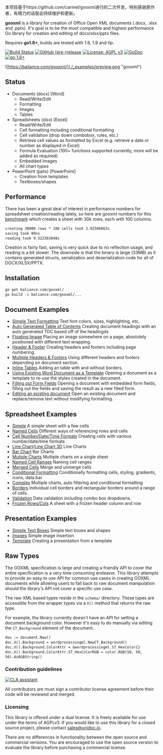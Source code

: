 本项目基于https://github.com/carmel/gooxml进行的二次开发，特别感谢原作者，有精力的话我会持续维护和更新。

**gooxml** is a library for creation of Office Open XML documents (.docx, .xlsx
and .pptx).  It's goal is to be the most compatible and highest performance Go
library for creation and editing of docx/xlsx/pptx files.

Requires **go1.8+**, builds are tested with 1.8, 1.9 and tip.

[![Build Status](https://travis-ci.org/baliance/gooxml.svg?branch=master)](https://travis-ci.org/baliance/gooxml)
[![GitHub (pre-)release](https://img.shields.io/github/release/baliance/gooxml/all.svg)](https://github.com/chenji1990/gooxml/releases)
[![License: AGPL v3](https://img.shields.io/badge/License-Dual%20AGPL%20v3/Commercial-blue.svg)](https://www.gnu.org/licenses/agpl-3.0)
[![GoDoc](https://godoc.org/baliance.com/gooxml?status.svg)](https://godoc.org/baliance.com/gooxml)
[![go 1.8+](https://img.shields.io/badge/go-1.8%2B-blue.svg)](http://golang.org)

![https://baliance.com/gooxml/](./_examples/preview.png "gooxml")

## Status ##

- Documents (docx) [Word]
	- Read/Write/Edit
	- Formatting
	- Images
	- Tables
- Spreadsheets (xlsx) [Excel]
 	- Read/Write/Edit
 	- Cell formatting including conditional formatting
	- Cell validation (drop down combobox, rules, etc.)
    - Retrieve cell values as formatted by Excel (e.g. retrieve a date or number as displayed in Excel)
 	- Formula Evaluation (100+ functions supported currently, more will be added as required)
 	- Embedded Images
 	- All chart types
- PowerPoint (pptx) [PowerPoint]
	- Creation from templates
	- Textboxes/shapes


## Performance ##

There has been a great deal of interest in performance numbers for spreadsheet
creation/reading lately, so here are gooxml numbers for this
[benchmark](https://github.com/chenji1990/gooxml/tree/master/_examples/spreadsheet/lots-of-rows)
which creates a sheet with 30k rows, each with 100 columns.

    creating 30000 rows * 100 cells took 3.92506863s
    saving took 89ns
    reading took 9.522383048s

Creation is fairly fast, saving is very quick due to no reflection usage, and
reading is a bit slower. The downside is that the binary is large (33MB) as it
contains generated structs, serialization and deserialization code for all of
DOCX/XLSX/PPTX.

## Installation ##
    
    go get baliance.com/gooxml/
    go build -i baliance.com/gooxml/...

## Document Examples ##

- [Simple Text Formatting](https://github.com/chenji1990/gooxml/tree/master/_examples/document/simple) Text font colors, sizes, highlighting, etc.
- [Auto Generated Table of Contents](https://github.com/chenji1990/gooxml/tree/master/_examples/document/toc) Creating document headings with an auto generated TOC based off of the headingds
- [Floating Image](https://github.com/chenji1990/gooxml/tree/master/_examples/document/image) Placing an image somewhere on a page, absolutely positioned with different text wrapping.
- [Header & Footer](https://github.com/chenji1990/gooxml/tree/master/_examples/document/header-footer) Creating headers and footers including page numbering.
- [Multiple Headers & Footers](https://github.com/chenji1990/gooxml/tree/master/_examples/document/header-footer-multiple) Using different headers and footers depending on document section.
- [Inline Tables](https://github.com/chenji1990/gooxml/tree/master/_examples/document/tables) Adding an table with and without borders.
- [Using Existing Word Document as a Template](https://github.com/chenji1990/gooxml/tree/master/_examples/document/use-template) Opening a document as a template to re-use the styles created in the document.
- [Filling out Form Fields](https://github.com/chenji1990/gooxml/tree/master/_examples/document/fill-out-form) Opening a document with embedded form fields, filling out the fields and saving the result as  a new filled form.
- [Editing an existing document](https://github.com/chenji1990/gooxml/tree/master/_examples/document/edit-document) Open an existing document and replace/remove text without modifying formatting.

## Spreadsheet Examples ##
- [Simple](https://github.com/chenji1990/gooxml/tree/master/_examples/spreadsheet/simple) A simple sheet with a few cells
- [Named Cells](https://github.com/chenji1990/gooxml/tree/master/_examples/spreadsheet/named-cells) Different ways of referencing rows and cells
- [Cell Number/Date/Time Formats](https://github.com/chenji1990/gooxml/tree/master/_examples/spreadsheet/number-date-time-formats) Creating cells with various number/date/time formats
- [Line Chart](https://github.com/chenji1990/gooxml/tree/master/_examples/spreadsheet/line-chart)/[Line Chart 3D](https://github.com/chenji1990/gooxml/tree/master/_examples/spreadsheet/line-chart-3d) Line Charts
- [Bar Chart](https://github.com/chenji1990/gooxml/tree/master/_examples/spreadsheet/bar-chart) Bar Charts
- [Mutiple Charts](https://github.com/chenji1990/gooxml/tree/master/_examples/spreadsheet/multiple-charts) Multiple charts on a single sheet
- [Named Cell Ranges](https://github.com/chenji1990/gooxml/tree/master/_examples/spreadsheet/named-ranges) Naming cell ranges
- [Merged Cells](https://github.com/chenji1990/gooxml/tree/master/_examples/spreadsheet/merged) Merge and unmerge cells
- [Conditional Formatting](https://github.com/chenji1990/gooxml/tree/master/_examples/spreadsheet/conditional-formatting) Conditionally formatting cells, styling, gradients, icons, data bar
- [Complex](https://github.com/chenji1990/gooxml/tree/master/_examples/spreadsheet/complex) Multiple charts, auto filtering and conditional formatting
- [Borders](https://github.com/chenji1990/gooxml/tree/master/_examples/spreadsheet/borders) Individual cell borders and rectangular borders around a range of cells.
- [Validation](https://github.com/chenji1990/gooxml/tree/master/_examples/spreadsheet/validation) Data validation including combo box dropdowns.
- [Frozen Rows/Cols](https://github.com/chenji1990/gooxml/tree/master/_examples/spreadsheet/freeze-rows-cols) A sheet with a frozen header column and row

## Presentation Examples ##

- [Simple Text Boxes](https://github.com/chenji1990/gooxml/tree/master/_examples/presentation/simple) Simple text boxes and shapes
- [Images](https://github.com/chenji1990/gooxml/tree/master/_examples/presentation/image) Simple image insertion
- [Template](https://github.com/chenji1990/gooxml/tree/master/_examples/presentation/use-template/simple) Creating a presentation from a template

## Raw Types ##

The OOXML specification is large and creating a friendly API to cover the entire
specification is a very time consuming endeavor.  This library attempts to
provide an easy to use API for common use cases in creating OOXML documents
while allowing users to fall back to raw document manipulation should the
library's API not cover a specific use case.

The raw XML based types reside in the ```schema/``` directory. These types are
accessible from the wrapper types via a ```X()``` method that returns the raw
type. 

For example, the library currently doesn't have an API for setting a document
background color. However it's easy to do manually via editing the
```CT_Background``` element of the document.

    dox := document.New()
    doc.X().Background = wordprocessingml.NewCT_Background()
	doc.X().Background.ColorAttr = &wordprocessingml.ST_HexColor{}
	doc.X().Background.ColorAttr.ST_HexColorRGB = color.RGB(50, 50, 50).AsRGBString()

### Contribution guidelines ###

[![CLA assistant](https://cla-assistant.io/readme/badge/baliance/gooxml)](https://cla-assistant.io/baliance/gooxml)

All contributors are must sign a contributor license agreement before their code
will be reviewed and merged.


### Licensing ###

This library is offered under a dual license. It is freely available for use
under the terms of AGPLv3. If you would like to use this library for a closed
source project, please contact sales@unidoc.io.

There are no differences in functionality between the open source and commercial 
versions. You are encouraged to use the open source version to evaluate the library
before purchasing a commercial license.

